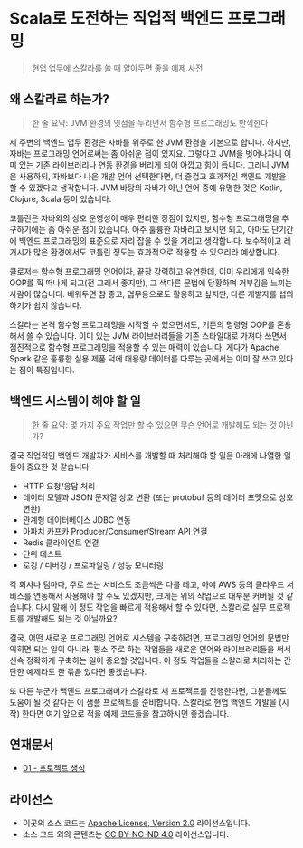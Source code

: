 # Scala로 도전하는 직업적 백엔드 프로그래밍

> 현업 업무에 스칼라를 쓸 때 알아두면 좋을 예제 사전

## 왜 스칼라로 하는가?

> 한 줄 요약: JVM 환경의 잇점을 누리면서 함수형 프로그래밍도 만끽한다

제 주변의 백엔드 업무 환경은 자바를 위주로 한 JVM 환경을 기본으로 합니다. 하지만, 자바는 프로그래밍 언어로써는 좀 아쉬운 점이 있지요. 그렇다고 JVM을 벗어나자니 이미 있는 기존 라이브러리나 연동 환경을 버리게 되어 아깝고 힘이 듭니다. 그러니 JVM은 사용하되, 자바보다 나은 개발 언어 선택한다면, 더 즐겁고 효과적인 백엔드 개발을 할 수 있겠다고 생각합니다. JVM 바탕의 자바가 아닌 언어 중에 유명한 것은 Kotlin, Clojure, Scala 등이 있습니다.

코틀린은 자바와의 상호 운영성이 매우 편리한 장점이 있지만, 함수형 프로그래밍을 추구하기에는 좀 아쉬운 점이 있습니다. 아주 훌륭한 자바라고 보시면 되고, 아마도 단기간에 백엔드 프로그래밍의 표준으로 자리 잡을 수 있을 거라고 생각합니다. 보수적이고 레거시가 많은 환경에서도 코틀린 정도는 효과적으로 적용할 수 있으리라 예상합니다.

클로저는 함수형 프로그래밍 언어이자, 끝장 강력하고 유연한데, 이미 우리에게 익숙한 OOP를 휙 떠나게 되고(전 그래서 좋지만), 그 색다른 문법에 당황하며 거부감을 느끼는 사람이 많습니다. 배워두면 참 좋고, 업무용으로도 활용하고 싶지만, 다른 개발자를 섭외하기가 쉽지 않습니다.

스칼라는 본격 함수형 프로그래밍을 시작할 수 있으면서도, 기존의 명령형 OOP를 혼용해서 쓸 수 있습니다. 이미 있는 JVM 라이브러리들을 기존 스타일대로 가져다 쓰면서 점진적으로 함수형 프로그래밍을 적용할 수 있는 매력이 있습니다. 게다가 Apache Spark 같은 훌륭한 실용 제품 덕에 대용량 데이터를 다루는 곳에서는 이미 잘 쓰고 있다는 점이 특징입니다.

## 백엔드 시스템이 해야 할 일

> 한 줄 요약: 몇 가지 주요 작업만 할 수 있으면 무슨 언어로 개발해도 되는 것 아닌가?

결국 직업적인 백엔드 개발자가 서비스를 개발할 때 처리해야 할 일은 아래에 나열한 일들이 중요한 것 같습니다.

* HTTP 요청/응답 처리
* 데이터 모델과 JSON 문자열 상호 변환 (또는 protobuf 등의 데이터 포맷으로 상호 변환)
* 관계형 데이터베이스 JDBC 연동
* 아파치 카프카 Producer/Consumer/Stream API 연결
* Redis 클라이언트 연결
* 단위 테스트
* 로깅 / 디버깅 / 프로파일링 / 성능 모니터링

각 회사나 팀마다, 주로 쓰는 서비스도 조금씩은 다를 테고, 아예 AWS 등의 클라우드 서비스를 연동해서 사용해야 할 수도 있겠지만, 크게는 위의 작업으로 대부분 커버될 것 같습니다. 다시 말해 이 정도 작업을 빠르게 적용해서 할 수 있다면, 스칼라로 실무 프로젝트를 개발해도 되는 것 아닐까요?

결국, 어떤 새로운 프로그래밍 언어로 시스템을 구축하려면, 프로그래밍 언어의 문법만 익히면 되는 일이 아니라, 평소 주로 하는 작업들을 새로운 언어와 라이브러리들을 써서 신속 정확하게 구축하는 일이 중요할 것입니다. 이 정도 작업들을 스칼라로 처리하는 간단한 예제라도 한 묶음 있다면 좋겠습니다.

또 다른 누군가 백엔드 프로그래머가 스칼라로 새 프로젝트를 진행한다면, 그분들께도 도움이 될 것 같다는 이 샘플 프로젝트를 준비합니다. 스칼라로 현업 백엔드 개발을 (시작) 한다면 여기 앞으로 적을 예제 코드들을 참고하시면 좋겠습니다.

## 연재문서

* [01 - 프로젝트 생성](doc/01-initial.md)

## 라이선스

* 이곳의 소스 코드는 [Apache License, Version 2.0](https://www.apache.org/licenses/LICENSE-2.0) 라이선스입니다.
* 소스 코드 외의 콘텐츠는 [CC BY-NC-ND 4.0](https://creativecommons.org/licenses/by-nc-nd/4.0/) 라이선스입니다.
